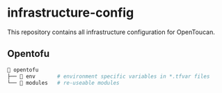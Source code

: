 # infrastructure-config
This repository contains all infrastructure configuration for OpenToucan.

## Opentofu

```sh
📁 opentofu
├── 📁 env       # environment specific variables in *.tfvar files
└── 📁 modules   # re-useable modules
```
